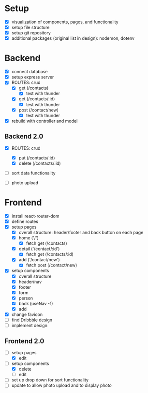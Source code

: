 # Setup
- [x] visualization of components, pages, and functionality
- [x] setup file structure
- [x] setup git repository
- [x] additional packages (original list in design): nodemon, dotenv

# Backend
- [x] connect database
- [x] setup express server
- [x] ROUTES: crud
    - [x] get (/contacts)
        - [x] test with thunder
    - [x] get (/contacts/:id)
        - [x] test with thunder
    - [x] post (/contact/new)
        - [x] test with thunder
- [x] rebuild with controller and model

## Backend 2.0
- [x] ROUTES: crud
    - [x] put (/contacts/:id)
    - [x] delete (/contacts/:id)
- [ ] sort data functionality
- [ ] photo upload
    

# Frontend
- [x] install react-router-dom
- [x] define routes
- [x] setup pages
    - [x] overall structure: header/footer and back button on each page
    - [x] home ('/')
        - [x] fetch get (/contacts)
    - [x] detail ('/contact/:id')
        - [x] fetch get (/contacts/:id)
    - [x] add  ('/contact/new')
        - [x] fetch post (/contact/new)
- [x] setup components
    - [x] overall structure
    - [x] header/nav
    - [x] footer
    - [x] form
    - [x] person
    - [x] back (useNav -1)
    - [x] add
- [x] change favicon
- [ ] find Dribbble design
- [ ] implement design

## Frontend 2.0
- [ ] setup pages
    - [x] edit
- [ ] setup components
    - [x] delete
    - [ ] edit
- [ ] set up drop down for sort functionality
- [ ] update to allow photo upload and to display photo
